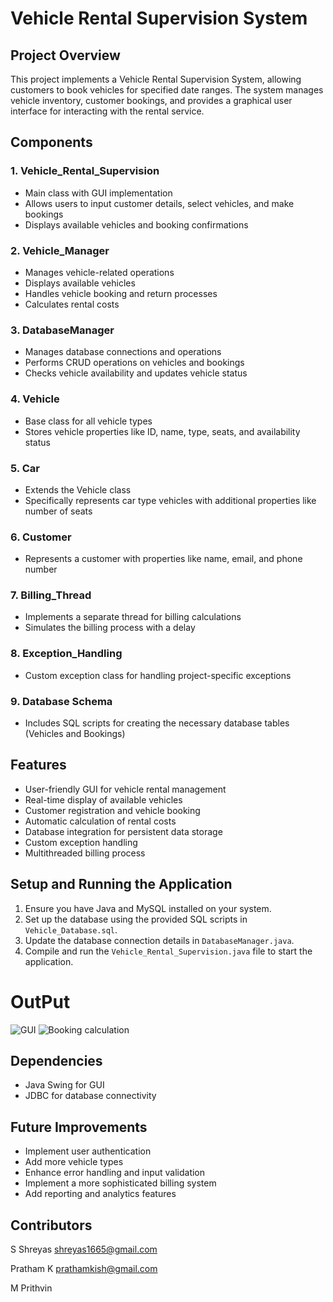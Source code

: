 # Vehicle Rental Supervision System

## Project Overview
This project implements a Vehicle Rental Supervision System, allowing customers to book vehicles for specified date ranges. The system manages vehicle inventory, customer bookings, and provides a graphical user interface for interacting with the rental service.

## Components

### 1. Vehicle_Rental_Supervision
- Main class with GUI implementation
- Allows users to input customer details, select vehicles, and make bookings
- Displays available vehicles and booking confirmations

### 2. Vehicle_Manager
- Manages vehicle-related operations
- Displays available vehicles
- Handles vehicle booking and return processes
- Calculates rental costs

### 3. DatabaseManager
- Manages database connections and operations
- Performs CRUD operations on vehicles and bookings
- Checks vehicle availability and updates vehicle status

### 4. Vehicle
- Base class for all vehicle types
- Stores vehicle properties like ID, name, type, seats, and availability status

### 5. Car
- Extends the Vehicle class
- Specifically represents car type vehicles with additional properties like number of seats

### 6. Customer
- Represents a customer with properties like name, email, and phone number

### 7. Billing_Thread
- Implements a separate thread for billing calculations
- Simulates the billing process with a delay

### 8. Exception_Handling
- Custom exception class for handling project-specific exceptions

### 9. Database Schema
- Includes SQL scripts for creating the necessary database tables (Vehicles and Bookings)

## Features
- User-friendly GUI for vehicle rental management
- Real-time display of available vehicles
- Customer registration and vehicle booking
- Automatic calculation of rental costs
- Database integration for persistent data storage
- Custom exception handling
- Multithreaded billing process

## Setup and Running the Application
1. Ensure you have Java and MySQL installed on your system.
2. Set up the database using the provided SQL scripts in `Vehicle_Database.sql`.
3. Update the database connection details in `DatabaseManager.java`.
4. Compile and run the `Vehicle_Rental_Supervision.java` file to start the application.
# OutPut
![GUI](https://github.com/user-attachments/assets/d7f6ee2e-91c6-4f1f-9c1c-b92741bd29b0)
![Booking calculation](https://github.com/user-attachments/assets/dfe96802-2f37-41f8-a6a3-3504cd1d919b)


## Dependencies
- Java Swing for GUI
- JDBC for database connectivity

## Future Improvements
- Implement user authentication
- Add more vehicle types
- Enhance error handling and input validation
- Implement a more sophisticated billing system
- Add reporting and analytics features

## Contributors
S Shreyas  shreyas1665@gmail.com

Pratham K  prathamkish@gmail.com

M Prithvin


